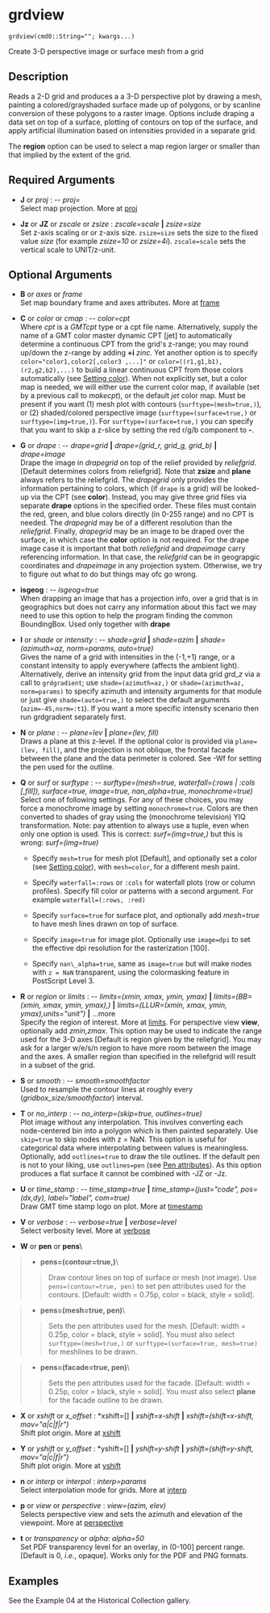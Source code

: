 # grdview

    grdview(cmd0::String=""; kwargs...)

Create 3-D perspective image or surface mesh from a grid

Description
-----------

Reads a 2-D grid and produces a a 3-D perspective plot by drawing a mesh, painting a colored/grayshaded
surface made up of polygons, or by scanline conversion of these polygons to a raster image. Options
include draping a data set on top of a surface, plotting of contours on top of the surface, and apply
artificial illumination based on intensities provided in a separate grid.

The **region** option can be used to select a map region larger or smaller than that implied by the extent of the grid. 

Required Arguments
------------------

- **J** or *proj* : -- *proj=<parameters>*\
   Select map projection. More at [proj](@ref)

- **Jz** or **JZ** or *zscale* or *zsize* : *zscale=scale* **|** *zsize=size*\
   Set z-axis scaling or or z-axis size. ``zsize=size`` sets the size to the fixed value *size*
   (for example *zsize=10* or *zsize=4i*). ``zscale=scale`` sets the vertical scale to UNIT/z-unit.

Optional Arguments
------------------

- **B** or *axes* or *frame*\
   Set map boundary frame and axes attributes. More at [frame](@ref)

- **C** or *color* or *cmap* : -- *color=cpt*\
   Where *cpt* is a *GMTcpt* type or a cpt file name. Alternatively, supply the name of a GMT color master
   dynamic CPT [jet] to automatically determine a continuous CPT from the grid's z-range; you may round
   up/down the z-range by adding **+i** *zinc*. Yet another option is to specify ``color="color1,color2[,color3 ,...]"`` or ``color=((r1,g1,b1),(r2,g2,b2),...)`` to build a linear continuous CPT from those colors automatically (see [Setting color](@ref)). When not explicitly set, but a color map is needed, we will either use the current color map, if available (set by a previous call to *makecpt*), or the default *jet* color map. Must be present if you want (1) mesh plot with contours (``surftype=(mesh=true,)``), or (2) shaded/colored perspective image (``surftype=(surface=true,)`` or ``surftype=(img=true,)``). For ``surftype=(surface=true,)`` you can specify that you want to skip a z-slice by setting the red r/g/b component to **-**.

- **G** or *drape* : -- *drape=grid* **|** *drape=(grid\_r, grid\_g, grid\_b)* **|** *drape=image*\
   Drape the image in _drapegrid_ on top of the relief provided by _reliefgrid_. [Default determines colors from
   reliefgrid]. Note that **zsize** and **plane** always refers to the reliefgrid. The _drapegrid_ only provides
   the information pertaining to colors, which (if `drape` is a grid) will be looked-up via the CPT (see
   **color**). Instead, you may give three grid files via separate **drape** options in the specified order.
   These files must contain the red, green, and blue colors directly (in 0-255 range) and no CPT is needed.
   The _drapegrid_ may be of a different resolution than the _reliefgrid_. Finally, _drapegrid_ may be an image to
   be draped over the surface, in which case the **color** option is not required. For the drape image case it is
   important that both _reliefgrid_ and _drapeimage_ carry referencing information. In that case, the _reliefgrid_
   can be in geograpgic coordinates and _drapeimage_ in any projection system. Otherwise, we try to figure out what
   to do but things may ofc go wrong.

- **isgeog** : -- *isgeog=true*\
   When drapping an image that has a projection info, over a grid that is in geographics but does not carry any
   information about this fact we may need to use this option to help the program finding the common BoundingBox.
   Used only together with **drape**

- **I** or *shade* or *intensity* : -- *shade=grid* **|** *shade=azim* **|** *shade=(azimuth=az, norm=params, auto=true)*\
   Gives the name of a grid with intensities in the (-1,+1) range, or a constant intensity to apply everywhere
   (affects the ambient light). Alternatively, derive an intensity grid from the input data grid *grd\_z* via a
   call to `grdgradient`; use ``shade=(azimuth=az,)`` or ``shade=(azimuth=az, norm=params)`` to specify azimuth
   and intensity arguments for that module or just give ``shade=(auto=true,)`` to select the default arguments
   (``azim=-45,norm=:t1``). If you want a more specific intensity scenario then run grdgradient separately first.

- **N** or *plane* : -- *plane=lev* **|** *plane=(lev, fill)*\
    Draws a plane at this z-level. If the optional color is provided via ``plane=(lev, fill)``, and the
    projection is not oblique, the frontal facade between the plane and the data perimeter is colored.
    See -Wf for setting the pen used for the outline.

- **Q** or *surf* or *surftype* : -- *surftype=(mesh=true, waterfall=(:rows | :cols [,fill]), surface=true, image=true, nan\_alpha=true, monochrome=true)*\
    Select one of following settings. For any of these choices, you may force a monochrome image by setting
    ``monochrome=true``. Colors are then converted to shades of gray using the (monochrome television) YIQ
    transformation. Note: pay attention to always use a tuple, even when only one option is used. This is
    correct: *surf=(img=true,)* but this is wrong: *surf=(img=true)*

  - Specify ``mesh=true`` for mesh plot [Default], and optionally set a color (see [Setting color](@ref)), with ``mesh=color``, for a different mesh paint.

  - Specify ``waterfall=:rows`` or ``:cols`` for waterfall plots (row or column profiles). Specify fill color or patterns with a second argument. For example ``waterfall=(:rows, :red)``

  - Specify ``surface=true`` for surface plot, and optionally add *mesh=true* to have mesh lines drawn on top of surface.

  - Specify ``image=true`` for image plot. Optionally use ``image=dpi`` to set the effective dpi resolution for the rasterization [100].

  - Specify ``nan\_alpha=true``, same as ``image=true`` but will make nodes with ``z = NaN`` transparent, using the colormasking feature in PostScript Level 3.

- **R** or *region* or *limits* : -- *limits=(xmin, xmax, ymin, ymax)* **|** *limits=(BB=(xmin, xmax, ymin, ymax),)*
   **|** *limits=(LLUR=(xmin, xmax, ymin, ymax),units="unit")* **|** ...more\
   Specify the region of interest. More at [limits](@ref). For perspective view **view**, optionally add
   *zmin,zmax*. This option may be used to indicate the range used for the 3-D axes [Default is region given
   by the reliefgrid]. You may ask for a larger w/e/s/n region to have more room between the image and the axes.
   A smaller region than specified in the reliefgrid will result in a subset of the grid.

- **S** or *smooth* : -- *smooth=smoothfactor*\
   Used to resample the contour lines at roughly every (*gridbox\_size/smoothfactor*) interval.

- **T** or *no\_interp* : -- *no\_interp=(skip=true, outlines=true)*\
   Plot image without any interpolation. This involves converting each node-centered bin into a polygon
   which is then painted separately. Use ``skip=true`` to skip nodes with z = NaN. This option is useful
   for categorical data where interpolating between values is meaningless. Optionally, add ``outlines=true``
   to draw the tile outlines. If the default pen is not to your liking, use ``outlines=pen``
   (see [Pen attributes](@ref)). As this option produces a flat surface it cannot be combined with -JZ or -Jz.

- **U** or *time_stamp* : -- *time_stamp=true* **|** *time_stamp=(just="code", pos=(dx,dy), label="label", com=true)*\
   Draw GMT time stamp logo on plot. More at [timestamp](@ref)

- **V** or *verbose* : -- *verbose=true* **|** *verbose=level*\
   Select verbosity level. More at [verbose](@ref)

- **W** or **pen** or **pens**\
> - **pens=(contour=true,)**\
>>   Draw contour lines on top of surface or mesh (not image). Use ``pens=(contour=true, pen)`` to set pen
>>   attributes used for the contours. [Default: width = 0.75p, color = black, style = solid].

> - **pens=(mesh=true, pen)**\
>>   Sets the pen attributes used for the mesh. [Default: width = 0.25p, color = black, style = solid]. You must also select ``surftype=(mesh=true,)`` or ``surftype=(surface=true, mesh=true)`` for meshlines to be drawn.

> - **pens=(facade=true, pen)**\
>>   Sets the pen attributes used for the facade. [Default: width = 0.25p, color = black, style = solid]. You must also select **plane** for the facade outline to be drawn.

- **X** or *xshift* or *x_offset* : *xshift=[] **|** *xshift=x-shift* **|** *xshift=(shift=x-shift, mov="a|c|f|r")*\
   Shift plot origin. More at [xshift](@ref)

- **Y** or *yshift* or *y_offset* : *yshift=[] **|** *yshift=y-shift* **|** *yshift=(shift=y-shift, mov="a|c|f|r")*\
   Shift plot origin. More at [yshift](@ref)

- **n** or *interp* or *interpol* : *interp=params*\
   Select interpolation mode for grids. More at [interp](@ref)

- **p** or *view* or *perspective* : *view=(azim, elev)*\
   Selects perspective view and sets the azimuth and elevation of the viewpoint. More at [perspective](@ref)

- **t** or *transparency* or *alpha*: *alpha=50*\
   Set PDF transparency level for an overlay, in (0-100] percent range. [Default is 0, *i.e.*, opaque].
   Works only for the PDF and PNG formats.

Examples
--------

See the Example 04 at the Historical Collection gallery.